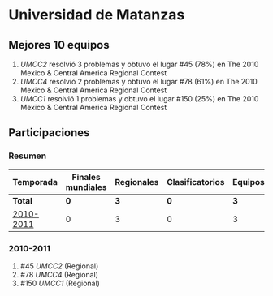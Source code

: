# Universidad de Matanzas

## Mejores 10 equipos

1. _UMCC2_ resolvió 3 problemas y obtuvo el lugar #45 (78%) en The 2010 Mexico & Central America Regional Contest
1. _UMCC4_ resolvió 2 problemas y obtuvo el lugar #78 (61%) en The 2010 Mexico & Central America Regional Contest
1. _UMCC1_ resolvió 1 problemas y obtuvo el lugar #150 (25%) en The 2010 Mexico & Central America Regional Contest

## Participaciones

### Resumen

| Temporada | Finales mundiales | Regionales | Clasificatorios | Equipos |
| --- | --- | --- | --- | --- |
| **Total** | **0** | **3** | **0** | **3** |
| [2010-2011](#2010-2011) | 0 | 3 | 0 | 3 |

### 2010-2011

1. #45 _UMCC2_ (Regional)
1. #78 _UMCC4_ (Regional)
1. #150 _UMCC1_ (Regional)



